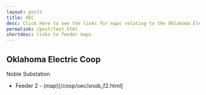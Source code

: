 ```yaml
---
layout: posts
title: OEC
desc: Click here to see the links for maps relating to the Oklahoma Electic Coop.  This is organized by feeders. 
permalink: /post/test.html
shortdesc: links to feeder maps
---
```


Oklahoma Electric Coop
----------------------

Noble Substation
* Feeder 2 - (map)[/coop/oec/snob_f2.html]

